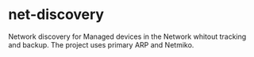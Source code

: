 # net-discovery
Network discovery for Managed devices in the Network whitout tracking and backup. The project uses primary ARP and Netmiko.
